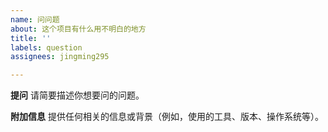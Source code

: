 ```yaml
---
name: 问问题
about: 这个项目有什么用不明白的地方
title: ''
labels: question
assignees: jingming295

---
```


**提问**
请简要描述你想要问的问题。

**附加信息**
提供任何相关的信息或背景（例如，使用的工具、版本、操作系统等）。
